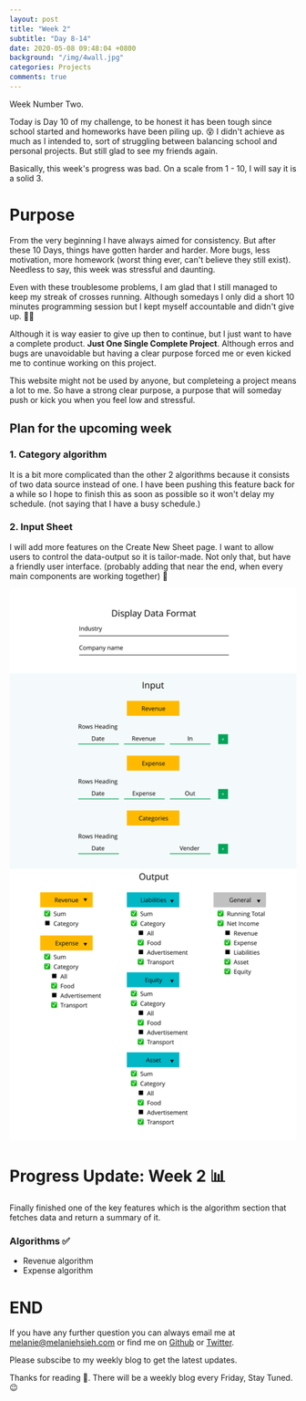 ```yaml
---
layout: post
title: "Week 2"
subtitle: "Day 8-14"
date: 2020-05-08 09:48:04 +0800
background: "/img/4wall.jpg"
categories: Projects
comments: true
---
```


Week Number Two.

Today is Day 10 of my challenge, to be honest it has been tough since school started and homeworks have been piling up. 😵 I didn't achieve as much as I intended to, sort of struggling between balancing school and personal projects. But still glad to see my friends again.

Basically, this week's progress was bad. On a scale from 1 - 10, I will say it is a solid 3.

# Purpose

From the very beginning I have always aimed for consistency. But after these 10 Days, things have gotten harder and harder. More bugs, less motivation, more homework (worst thing ever, can't believe they still exist). Needless to say, this week was stressful and daunting.

Even with these troublesome problems, I am glad that I still managed to keep my streak of crosses running. Although somedays I only did a short 10 minutes programming session but I kept myself accountable and didn't give up. 👏👏

Although it is way easier to give up then to continue, but I just want to have a complete product. **Just One Single Complete Project**. Although erros and bugs are unavoidable but having a clear purpose forced me or even kicked me to continue working on this project.

This website might not be used by anyone, but completeing a project means a lot to me. So have a strong clear purpose, a purpose that will someday push or kick you when you feel low and stressful.

## Plan for the upcoming week

### 1. Category algorithm

It is a bit more complicated than the other 2 algorithms because it consists of two data source instead of one. I have been pushing this feature back for a while so I hope to finish this as soon as possible so it won't delay my schedule. (not saying that I have a busy schedule.)

### 2. Input Sheet

I will add more features on the Create New Sheet page. I want to allow users to control the data-output so it is tailor-made. Not only that, but have a friendly user interface. (probably adding that near the end, when every main components are working together) 🤞

<img src="/img/42days/dataformat.png" alt="dataformat" width='700'>

# Progress Update: Week 2 📊

Finally finished one of the key features which is the algorithm section that fetches data and return a summary of it.

### Algorithms ✅

- Revenue algorithm
- Expense algorithm

# END

If you have any further question you can always email me at <melanie@melaniehsieh.com> or find me on [Github](https://github.com/melaniehsieh) or [Twitter](https://twitter.com/melaniehsieh).

Please subscibe to my weekly blog to get the latest updates.

Thanks for reading 👀. There will be a weekly blog every Friday, Stay Tuned.😉
